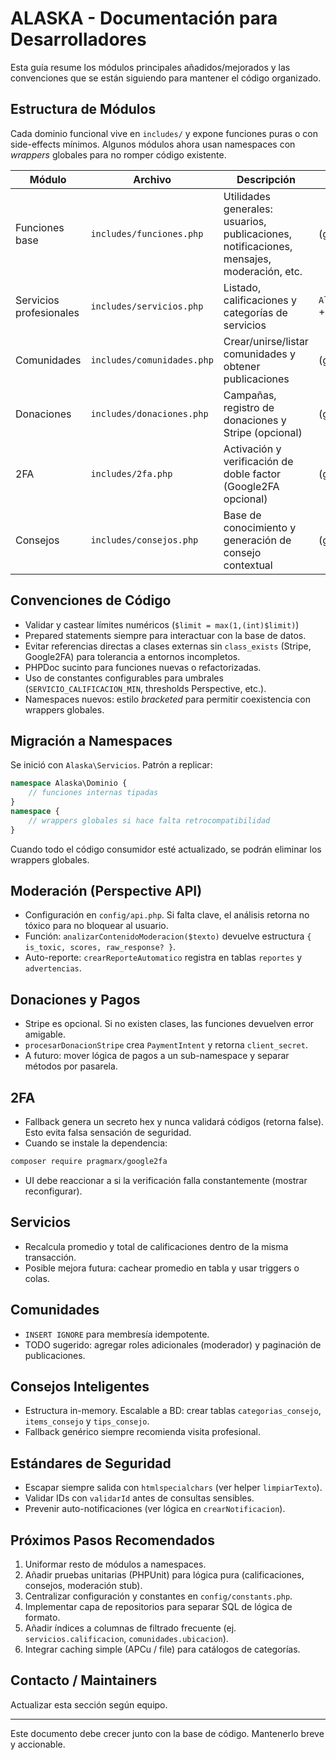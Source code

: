# ALASKA - Documentación para Desarrolladores

Esta guía resume los módulos principales añadidos/mejorados y las convenciones que se están siguiendo para mantener el código organizado.

## Estructura de Módulos
Cada dominio funcional vive en `includes/` y expone funciones puras o con side-effects mínimos. Algunos módulos ahora usan namespaces con *wrappers* globales para no romper código existente.

| Módulo | Archivo | Descripción | Namespace | Notas |
|--------|---------|-------------|-----------|-------|
| Funciones base | `includes/funciones.php` | Utilidades generales: usuarios, publicaciones, notificaciones, mensajes, moderación, etc. | (global) | Punto central de helpers legacy. |
| Servicios profesionales | `includes/servicios.php` | Listado, calificaciones y categorías de servicios | `Alaska\Servicios` + wrappers | Transición gradual a namespaces. |
| Comunidades | `includes/comunidades.php` | Crear/unirse/listar comunidades y obtener publicaciones | (global) | Listo para migrar a namespace. |
| Donaciones | `includes/donaciones.php` | Campañas, registro de donaciones y Stripe (opcional) | (global) | Stripe se carga dinámicamente. |
| 2FA | `includes/2fa.php` | Activación y verificación de doble factor (Google2FA opcional) | (global) | Fallback si falta dependencia. |
| Consejos | `includes/consejos.php` | Base de conocimiento y generación de consejo contextual | (global) | Fácil de extender con BD. |

## Convenciones de Código
- Validar y castear límites numéricos (`$limit = max(1,(int)$limit)`)
- Prepared statements siempre para interactuar con la base de datos.
- Evitar referencias directas a clases externas sin `class_exists` (Stripe, Google2FA) para tolerancia a entornos incompletos.
- PHPDoc sucinto para funciones nuevas o refactorizadas.
- Uso de constantes configurables para umbrales (`SERVICIO_CALIFICACION_MIN`, thresholds Perspective, etc.).
- Namespaces nuevos: estilo *bracketed* para permitir coexistencia con wrappers globales.

## Migración a Namespaces
Se inició con `Alaska\Servicios`. Patrón a replicar:
```php
namespace Alaska\Dominio {
    // funciones internas tipadas
}
namespace {
    // wrappers globales si hace falta retrocompatibilidad
}
```
Cuando todo el código consumidor esté actualizado, se podrán eliminar los wrappers globales.

## Moderación (Perspective API)
- Configuración en `config/api.php`. Si falta clave, el análisis retorna no tóxico para no bloquear al usuario.
- Función: `analizarContenidoModeracion($texto)` devuelve estructura `{ is_toxic, scores, raw_response? }`.
- Auto-reporte: `crearReporteAutomatico` registra en tablas `reportes` y `advertencias`.

## Donaciones y Pagos
- Stripe es opcional. Si no existen clases, las funciones devuelven error amigable.
- `procesarDonacionStripe` crea `PaymentIntent` y retorna `client_secret`.
- A futuro: mover lógica de pagos a un sub-namespace y separar métodos por pasarela.

## 2FA
- Fallback genera un secreto hex y nunca validará códigos (retorna false). Esto evita falsa sensación de seguridad.
- Cuando se instale la dependencia:
```bash
composer require pragmarx/google2fa
```
- UI debe reaccionar a si la verificación falla constantemente (mostrar reconfigurar).

## Servicios
- Recalcula promedio y total de calificaciones dentro de la misma transacción.
- Posible mejora futura: cachear promedio en tabla y usar triggers o colas.

## Comunidades
- `INSERT IGNORE` para membresía idempotente.
- TODO sugerido: agregar roles adicionales (moderador) y paginación de publicaciones.

## Consejos Inteligentes
- Estructura in-memory. Escalable a BD: crear tablas `categorias_consejo`, `items_consejo` y `tips_consejo`.
- Fallback genérico siempre recomienda visita profesional.

## Estándares de Seguridad
- Escapar siempre salida con `htmlspecialchars` (ver helper `limpiarTexto`).
- Validar IDs con `validarId` antes de consultas sensibles.
- Prevenir auto-notificaciones (ver lógica en `crearNotificacion`).

## Próximos Pasos Recomendados
1. Uniformar resto de módulos a namespaces.
2. Añadir pruebas unitarias (PHPUnit) para lógica pura (calificaciones, consejos, moderación stub).
3. Centralizar configuración y constantes en `config/constants.php`.
4. Implementar capa de repositorios para separar SQL de lógica de formato.
5. Añadir índices a columnas de filtrado frecuente (ej. `servicios.calificacion`, `comunidades.ubicacion`).
6. Integrar caching simple (APCu / file) para catálogos de categorías.

## Contacto / Maintainers
Actualizar esta sección según equipo.

---
Este documento debe crecer junto con la base de código. Mantenerlo breve y accionable.
